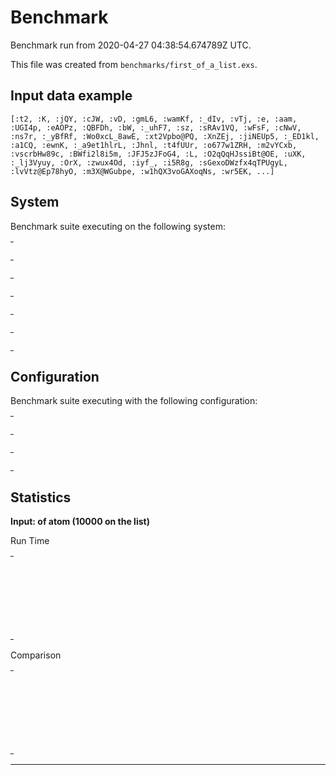 # Benchmark

Benchmark run from 2020-04-27 04:38:54.674789Z UTC.

This file was created from `benchmarks/first_of_a_list.exs`.

## Input data example

    [:t2, :K, :jQY, :cJW, :vD, :gmL6, :wamKf, :_dIv, :vTj, :e, :aam, :UGI4p, :eAOPz, :QBFDh, :bW, :_uhF7, :sz, :sRAv1VQ, :wFsF, :cNwV, :ns7r, :_yBfRf, :Wo0xcL_8awE, :xt2Vpbo@PQ, :XnZEj, :jiNEUp5, :_ED1kl, :a1CQ, :ewnK, :_a9et1hlrL, :Jhnl, :t4fUUr, :o677w1ZRH, :m2vYCxb, :vscrbHw89c, :BWfi2l8i5m, :JFJ5zJFoG4, :L, :O2qQqHJssiBt@OE, :uXK, :_lj3Vyuy, :OrX, :zwux4Od, :iyf_, :i5R8g, :sGexoDWzfx4qTPUgyL, :lvVtz@Ep78hyO, :m3X@WGubpe, :w1hQX3voGAXoqNs, :wr5EK, ...]


## System

Benchmark suite executing on the following system:

<table style="width: 1%">
  <tr>
    <th style="width: 1%; white-space: nowrap">Operating System</th>
    <td>macOS</td>
  </tr><tr>
    <th style="white-space: nowrap">CPU Information</th>
    <td style="white-space: nowrap">Intel(R) Core(TM) i5-9600K CPU @ 3.70GHz</td>
  </tr><tr>
    <th style="white-space: nowrap">Number of Available Cores</th>
    <td style="white-space: nowrap">6</td>
  </tr><tr>
    <th style="white-space: nowrap">Available Memory</th>
    <td style="white-space: nowrap">32 GB</td>
  </tr><tr>
    <th style="white-space: nowrap">Elixir Version</th>
    <td style="white-space: nowrap">1.8.2</td>
  </tr><tr>
    <th style="white-space: nowrap">Erlang Version</th>
    <td style="white-space: nowrap">22.3.2</td>
  </tr>
</table>

## Configuration

Benchmark suite executing with the following configuration:

<table style="width: 1%">
  <tr>
    <th style="width: 1%">:time</th>
    <td style="white-space: nowrap">5 s</td>
  </tr><tr>
    <th>:parallel</th>
    <td style="white-space: nowrap">1</td>
  </tr><tr>
    <th>:warmup</th>
    <td style="white-space: nowrap">2 s</td>
  </tr>
</table>

## Statistics




__Input: of atom (10000 on the list)__

Run Time
<table style="width: 1%">
  <tr>
    <th>Name</th>
    <th style="text-align: right">IPS</th>
    <th style="text-align: right">Average</th>
    <th style="text-align: right">Devitation</th>
    <th style="text-align: right">Median</th>
    <th style="text-align: right">99th&nbsp;%</th>
  </tr>
  <tr>
    <td style="white-space: nowrap">pattern match</td>
    <td style="white-space: nowrap; text-align: right">8.48 M</td>
    <td style="white-space: nowrap; text-align: right">117.98 ns</td>
    <td style="white-space: nowrap; text-align: right">±2567.11%</td>
    <td style="white-space: nowrap; text-align: right">0 ns</td>
    <td style="white-space: nowrap; text-align: right">990 ns</td>
  </tr>
  <tr>
    <td style="white-space: nowrap">`Kernel.hd/1`</td>
    <td style="white-space: nowrap; text-align: right">8.31 M</td>
    <td style="white-space: nowrap; text-align: right">120.36 ns</td>
    <td style="white-space: nowrap; text-align: right">±2252.19%</td>
    <td style="white-space: nowrap; text-align: right">0 ns</td>
    <td style="white-space: nowrap; text-align: right">990 ns</td>
  </tr>
  <tr>
    <td style="white-space: nowrap">`List.first/1`</td>
    <td style="white-space: nowrap; text-align: right">8.28 M</td>
    <td style="white-space: nowrap; text-align: right">120.76 ns</td>
    <td style="white-space: nowrap; text-align: right">±2524.87%</td>
    <td style="white-space: nowrap; text-align: right">0 ns</td>
    <td style="white-space: nowrap; text-align: right">990 ns</td>
  </tr>
  <tr>
    <td style="white-space: nowrap">`Enum.at/2`</td>
    <td style="white-space: nowrap; text-align: right">5.65 M</td>
    <td style="white-space: nowrap; text-align: right">177.13 ns</td>
    <td style="white-space: nowrap; text-align: right">±10850.15%</td>
    <td style="white-space: nowrap; text-align: right">0 ns</td>
    <td style="white-space: nowrap; text-align: right">990 ns</td>
  </tr>
</table>

Comparison
<table style="width: 1%">
  <tr>
    <th>Name</th>
    <th style="text-align: right">IPS</th>
    <th style="text-align: right">Slower</th>
  <tr>
    <td style="white-space: nowrap">pattern match</td>
    <td style="white-space: nowrap;text-align: right">8.48 M</td>
    <td>&nbsp;</td>
  </tr>
  <tr>
    <td style="white-space: nowrap">`Kernel.hd/1`</td>
    <td style="white-space: nowrap; text-align: right">8.31 M</td>
    <td style="white-space: nowrap; text-align: right">1.02x</td>
  </tr>
  <tr>
    <td style="white-space: nowrap">`List.first/1`</td>
    <td style="white-space: nowrap; text-align: right">8.28 M</td>
    <td style="white-space: nowrap; text-align: right">1.02x</td>
  </tr>
  <tr>
    <td style="white-space: nowrap">`Enum.at/2`</td>
    <td style="white-space: nowrap; text-align: right">5.65 M</td>
    <td style="white-space: nowrap; text-align: right">1.5x</td>
  </tr>
</table>


<hr/>

